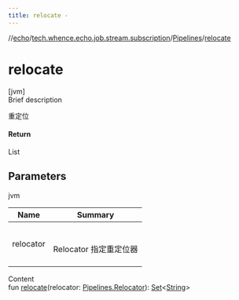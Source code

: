 ```yaml
---
title: relocate -
---
```

//[echo](../../index.md)/[tech.whence.echo.job.stream.subscription](../index.md)/[Pipelines](index.md)/[relocate](relocate.md)



# relocate  
[jvm]  
Brief description  


重定位



#### Return  


List<String>



## Parameters  
  
jvm  
  
|  Name|  Summary| 
|---|---|
| relocator| <br><br>Relocator 指定重定位器<br><br>
  
  
Content  
fun [relocate](relocate.md)(relocator: [Pipelines.Relocator](-relocator/index.md)): [Set](https://kotlinlang.org/api/latest/jvm/stdlib/kotlin.collections/-set/index.html)<[String](https://kotlinlang.org/api/latest/jvm/stdlib/kotlin/-string/index.html)>  



